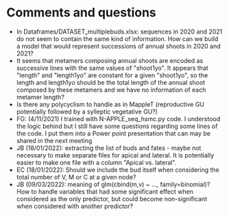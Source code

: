 # Comments and questions

 * In Dataframes/DATASET_multiplebuds.xlsx: sequences in 2020 and 2021 do not seem to contain the same kind of information. How can we build a model that would represent successions of annual shoots in 2020 and 2021?
 * It seems that metamers composing annual shoots are encoded as successive lines with the same values of "shoot1yo". It appears that "length" and "length1yo" are constant for a given "shoot1yo", so the length and length1yo should be the total length of the annual shoot composed by these metamers and we have no information of each metamer length?
 * Is there any polycyclism to handle as in MappleT (reproductive GU potentially followed by a sylleptic vegetative GU?)
 * FG: (4/11/2021) I trained with N-APPLE_seq_hsmc.py code. I understood the logic behind but I still have some questions regarding some lines of the code. I put them into a Power point presentation that can  may be shared in the next meeting
 * JB (18/01/2022): extracting the list of buds and fates - maybe not necessary to make separate files for apical and lateral. It is potentially easier to make one file with a column "Apical vs. lateral". 
 * EC (18/01/2022): Should we include the bud itself when considering the total number of V, M or C at a given node?
 * JB (09/03/2022): meaning of glm(cbind(m,v) ~ ..., family=binomial)?
 How to handle variables that had some significant effect when considered as the only predictor, but could become non-significant when considered with another predictor?
 